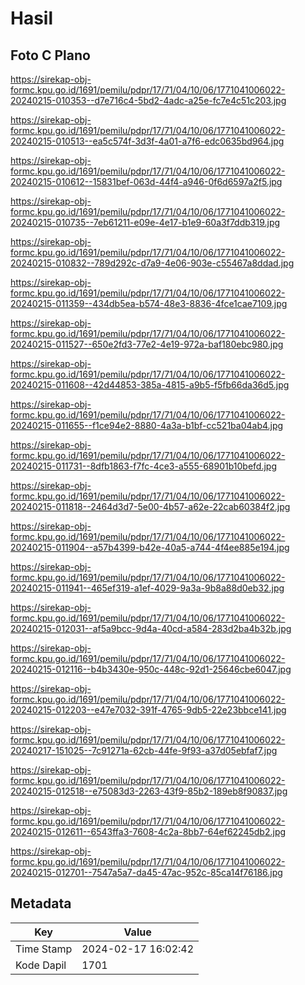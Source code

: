 # Hasil

## Foto C Plano

https://sirekap-obj-formc.kpu.go.id/1691/pemilu/pdpr/17/71/04/10/06/1771041006022-20240215-010353--d7e716c4-5bd2-4adc-a25e-fc7e4c51c203.jpg

https://sirekap-obj-formc.kpu.go.id/1691/pemilu/pdpr/17/71/04/10/06/1771041006022-20240215-010513--ea5c574f-3d3f-4a01-a7f6-edc0635bd964.jpg

https://sirekap-obj-formc.kpu.go.id/1691/pemilu/pdpr/17/71/04/10/06/1771041006022-20240215-010612--15831bef-063d-44f4-a946-0f6d6597a2f5.jpg

https://sirekap-obj-formc.kpu.go.id/1691/pemilu/pdpr/17/71/04/10/06/1771041006022-20240215-010735--7eb61211-e09e-4e17-b1e9-60a3f7ddb319.jpg

https://sirekap-obj-formc.kpu.go.id/1691/pemilu/pdpr/17/71/04/10/06/1771041006022-20240215-010832--789d292c-d7a9-4e06-903e-c55467a8ddad.jpg

https://sirekap-obj-formc.kpu.go.id/1691/pemilu/pdpr/17/71/04/10/06/1771041006022-20240215-011359--434db5ea-b574-48e3-8836-4fce1cae7109.jpg

https://sirekap-obj-formc.kpu.go.id/1691/pemilu/pdpr/17/71/04/10/06/1771041006022-20240215-011527--650e2fd3-77e2-4e19-972a-baf180ebc980.jpg

https://sirekap-obj-formc.kpu.go.id/1691/pemilu/pdpr/17/71/04/10/06/1771041006022-20240215-011608--42d44853-385a-4815-a9b5-f5fb66da36d5.jpg

https://sirekap-obj-formc.kpu.go.id/1691/pemilu/pdpr/17/71/04/10/06/1771041006022-20240215-011655--f1ce94e2-8880-4a3a-b1bf-cc521ba04ab4.jpg

https://sirekap-obj-formc.kpu.go.id/1691/pemilu/pdpr/17/71/04/10/06/1771041006022-20240215-011731--8dfb1863-f7fc-4ce3-a555-68901b10befd.jpg

https://sirekap-obj-formc.kpu.go.id/1691/pemilu/pdpr/17/71/04/10/06/1771041006022-20240215-011818--2464d3d7-5e00-4b57-a62e-22cab60384f2.jpg

https://sirekap-obj-formc.kpu.go.id/1691/pemilu/pdpr/17/71/04/10/06/1771041006022-20240215-011904--a57b4399-b42e-40a5-a744-4f4ee885e194.jpg

https://sirekap-obj-formc.kpu.go.id/1691/pemilu/pdpr/17/71/04/10/06/1771041006022-20240215-011941--465ef319-a1ef-4029-9a3a-9b8a88d0eb32.jpg

https://sirekap-obj-formc.kpu.go.id/1691/pemilu/pdpr/17/71/04/10/06/1771041006022-20240215-012031--af5a9bcc-9d4a-40cd-a584-283d2ba4b32b.jpg

https://sirekap-obj-formc.kpu.go.id/1691/pemilu/pdpr/17/71/04/10/06/1771041006022-20240215-012116--b4b3430e-950c-448c-92d1-25646cbe6047.jpg

https://sirekap-obj-formc.kpu.go.id/1691/pemilu/pdpr/17/71/04/10/06/1771041006022-20240215-012203--e47e7032-391f-4765-9db5-22e23bbce141.jpg

https://sirekap-obj-formc.kpu.go.id/1691/pemilu/pdpr/17/71/04/10/06/1771041006022-20240217-151025--7c91271a-62cb-44fe-9f93-a37d05ebfaf7.jpg

https://sirekap-obj-formc.kpu.go.id/1691/pemilu/pdpr/17/71/04/10/06/1771041006022-20240215-012518--e75083d3-2263-43f9-85b2-189eb8f90837.jpg

https://sirekap-obj-formc.kpu.go.id/1691/pemilu/pdpr/17/71/04/10/06/1771041006022-20240215-012611--6543ffa3-7608-4c2a-8bb7-64ef62245db2.jpg

https://sirekap-obj-formc.kpu.go.id/1691/pemilu/pdpr/17/71/04/10/06/1771041006022-20240215-012701--7547a5a7-da45-47ac-952c-85ca14f76186.jpg


## Metadata

| Key        | Value               |
| ---------- | ------------------- |
| Time Stamp | 2024-02-17 16:02:42 |
| Kode Dapil | 1701                |



